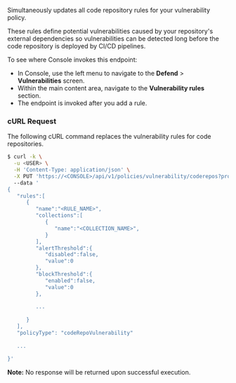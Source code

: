 Simultaneously updates all code repository rules for your vulnerability policy. 

These rules define potential vulnerabilities caused by your repository's external dependencies so vulnerabilities can be detected long before the code repository is deployed by CI/CD pipelines.

To see where Console invokes this endpoint:

* In Console, use the left menu to navigate to the **Defend** > **Vulnerabilities** screen.
* Within the main content area, navigate to the **Vulnerability rules** section. 
* The endpoint is invoked after you add a rule.

### cURL Request

The following cURL command replaces the vulnerability rules for code repositories.

```bash
$ curl -k \
  -u <USER> \
  -H 'Content-Type: application/json' \
  -X PUT 'https://<CONSOLE>/api/v1/policies/vulnerability/coderepos?project={PROJECT_NAME}'
  --data '
{
   "rules":[
      {
         "name":"<RULE_NAME>",
         "collections":[
            {
               "name":"<COLLECTION_NAME>",
            }
         ],
         "alertThreshold":{
            "disabled":false,
            "value":0
         },
         "blockThreshold":{
            "enabled":false,
            "value":0
         },
         
         ...
         
      }
   ],
   "policyType": "codeRepoVulnerability"
   
   ...
   
}'
```

**Note:** No response will be returned upon successful execution.

